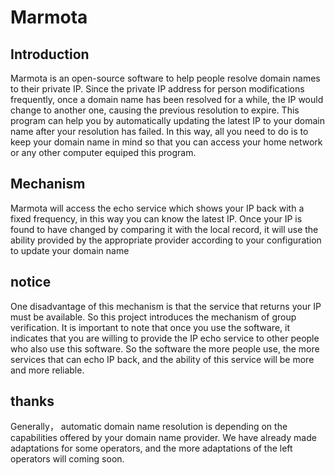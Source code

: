 # Marmota

## Introduction
Marmota is an open-source software to help people resolve domain names to their private IP.
Since the private IP address for person modifications frequently, once a domain name has been resolved for a while, the IP would change to another one, causing the previous resolution to expire. This program can help you by automatically updating the latest IP to your domain name after your resolution has failed. In this way, all you need to do is to keep your domain name in mind so that you can  access your home network or any other computer equiped this program.

## Mechanism
Marmota will access the echo service which shows your IP back with a fixed frequency, in this way you can know the latest IP. Once your IP is found to have changed by comparing it with the local record, it will use the ability provided by the appropriate provider according to your configuration to update your domain name

## notice
One disadvantage of this mechanism is that the service that returns your IP must be available. So this project introduces the mechanism of group verification. It is important to note that once you use the software, it indicates that you are willing to provide the IP echo service to other people who also use this software. So the software the more people use, the more services that can echo IP back, and the ability of this service will be more and more reliable.

## thanks
Generally， automatic domain name resolution is depending on the capabilities offered by your domain name provider. We have already made adaptations for some operators, and the more adaptations of the left operators will coming soon.

